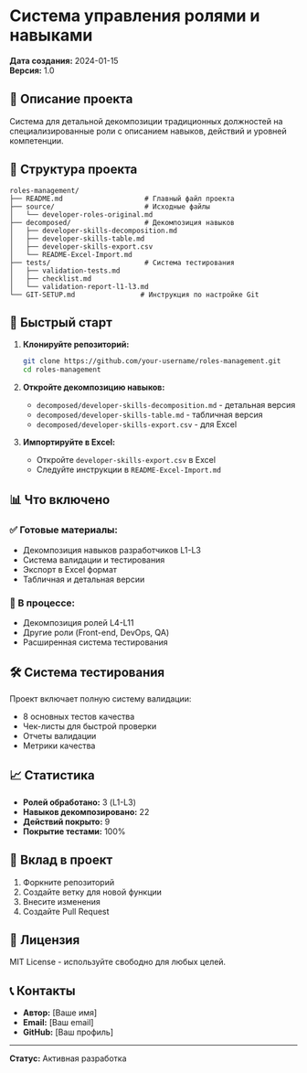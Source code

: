 # Система управления ролями и навыками

**Дата создания:** 2024-01-15  
**Версия:** 1.0  

## 🎯 Описание проекта

Система для детальной декомпозиции традиционных должностей на специализированные роли с описанием навыков, действий и уровней компетенции.

## 📁 Структура проекта

```
roles-management/
├── README.md                    # Главный файл проекта
├── source/                      # Исходные файлы
│   └── developer-roles-original.md
├── decomposed/                  # Декомпозиция навыков
│   ├── developer-skills-decomposition.md
│   ├── developer-skills-table.md
│   ├── developer-skills-export.csv
│   └── README-Excel-Import.md
├── tests/                       # Система тестирования
│   ├── validation-tests.md
│   ├── checklist.md
│   └── validation-report-l1-l3.md
└── GIT-SETUP.md                # Инструкция по настройке Git
```

## 🚀 Быстрый старт

1. **Клонируйте репозиторий:**
   ```bash
   git clone https://github.com/your-username/roles-management.git
   cd roles-management
   ```

2. **Откройте декомпозицию навыков:**
   - `decomposed/developer-skills-decomposition.md` - детальная версия
   - `decomposed/developer-skills-table.md` - табличная версия
   - `decomposed/developer-skills-export.csv` - для Excel

3. **Импортируйте в Excel:**
   - Откройте `developer-skills-export.csv` в Excel
   - Следуйте инструкции в `README-Excel-Import.md`

## 📊 Что включено

### ✅ Готовые материалы:
- Декомпозиция навыков разработчиков L1-L3
- Система валидации и тестирования
- Экспорт в Excel формат
- Табличная и детальная версии

### 🔄 В процессе:
- Декомпозиция ролей L4-L11
- Другие роли (Front-end, DevOps, QA)
- Расширенная система тестирования

## 🛠️ Система тестирования

Проект включает полную систему валидации:
- 8 основных тестов качества
- Чек-листы для быстрой проверки
- Отчеты валидации
- Метрики качества

## 📈 Статистика

- **Ролей обработано:** 3 (L1-L3)
- **Навыков декомпозировано:** 22
- **Действий покрыто:** 9
- **Покрытие тестами:** 100%

## 🤝 Вклад в проект

1. Форкните репозиторий
2. Создайте ветку для новой функции
3. Внесите изменения
4. Создайте Pull Request

## 📝 Лицензия

MIT License - используйте свободно для любых целей.

## 📞 Контакты

- **Автор:** [Ваше имя]
- **Email:** [Ваш email]
- **GitHub:** [Ваш профиль]

---

**Статус:** Активная разработка 